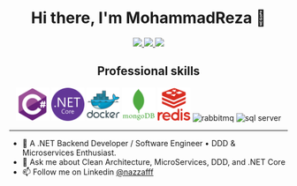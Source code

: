 <h1 align="center">Hi there, I'm MohammadReza 👋</h1>

<p align="center"> 
 <a href="" alt="MohamadReza Nazzaf's Twitter">
   <img src="https://img.shields.io/badge/Twitter-1DA1F2?logo=twitter&logoColor=white&style=for-the-badge&link=https://twitter.com/nazzafff" />
 </a>
 <a href="https://www.linkedin.com/in/mohamadreza-nazzaf-0bb8b7210" alt="MohamadReza Nazzaf's Linkedin">
   <img src="https://img.shields.io/badge/LinkedIn-0A66C2?logo=linkedin&logoColor=white&style=for-the-badge&link=https://www.linkedin.com/in/mohamadreza-nazzaf-0bb8b7210" />
 </a>
 <a href="mailto:nazzafff@gmail.com" alt="MohamadReza Nazzaf's E-mail">
   <img src="https://img.shields.io/badge/Gmail-D14836?logo=gmail&logoColor=white&style=for-the-badge&link=mailto:nazzafff@gmail.com" />
 </a>
</p>

<h2 align="center">Professional skills</h2>

<p align="center"> 
  <img src="https://raw.githubusercontent.com/devicons/devicon/master/icons/csharp/csharp-original.svg" alt="csharp" width="60" height="60" />
  <img src="https://raw.githubusercontent.com/devicons/devicon/master/icons/dotnetcore/dotnetcore-original.svg" alt="dotnet" width="60" height="60" />
  <img src="https://raw.githubusercontent.com/devicons/devicon/master/icons/docker/docker-original-wordmark.svg" alt="docker" width="60" height="60" />
  <img src="https://raw.githubusercontent.com/devicons/devicon/master/icons/mongodb/mongodb-plain-wordmark.svg" alt="mongodb" width="60" height="60" />
  <img src="https://raw.githubusercontent.com/devicons/devicon/master/icons/redis/redis-plain-wordmark.svg" alt="redis" width="60" height="60" />
  <img src="https://www.vectorlogo.zone/logos/rabbitmq/rabbitmq-icon.svg" alt="rabbitmq" width="60" height="60" />
  <img src="https://www.svgrepo.com/show/303229/microsoft-sql-server-logo.svg" alt="sql server" width="60" height="60" />
</p>


---

- 🔭 A .NET Backend Developer / Software Engineer • DDD & Microservices Enthusiast.
- 💬 Ask me about Clean Architecture, MicroServices, DDD, and .NET Core
- 📫 Follow me on Linkedin [@nazzafff](https://www.linkedin.com/in/mohamadreza-nazzaf-0bb8b7210/)



